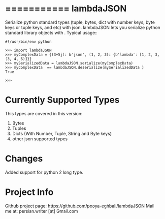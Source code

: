===========
lambdaJSON
===========
Serialize python standard types (tuple, bytes, dict with number keys, byte keys or tuple keys, and etc) with json.
lambdaJSON lets you serialize python standard library objects
with <json>.
Typical usage::

    #!/usr/bin/env python

    >>> import lambdaJSON
    >>> myComplexData = {(3+5j): b'json', (1, 2, 3): {b'lambda': [1, 2, 3, (3, 4, 5)]}}
    >>> mySerializedData = lambdaJSON.serialize(myComplexData)
    >>> myComplexData  == lambdaJSON.deserialize(mySerializedData )
    True

    >>> 

Currently Supported Types
=========================

This types are covered in this version:

1. Bytes
2. Tuples
3. Dicts (With Number, Tuple, String and Byte keys)
4. other json supported types

Changes
=======

Added support for python 2 long type.

Project Info
============

Github project page: https://github.com/pooya-eghbali/lambdaJSON
Mail me at: persian.writer [at] Gmail.com
